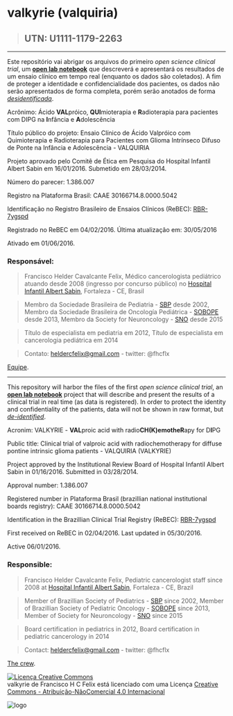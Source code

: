 # valkyrie (valquiria)

> ## UTN: U1111-1179-2263

-----------------------
Este repositório vai abrigar os arquivos do primeiro *open science clinical trial*, um [**open lab notebook**](https://en.wikipedia.org/wiki/Open_notebook_science) que descreverá e apresentará os resultados de um ensaio clínico em tempo real (enquanto os dados são coletados). A fim de proteger a identidade e confidencialidade dos pacientes, os dados não serão apresentados de forma completa, porém serão anotados de forma [*desidentificada*](https://en.wikipedia.org/wiki/De-identification).

Acrônimo: Ácido **VAL**próico, **QUI**mioterapia e **R**adioterapia para pacientes com DIPG na **I**nfância e **A**dolescência

Título público do projeto: Ensaio Clínico de Ácido Valpróico com Quimioterapia e Radioterapia para Pacientes com Glioma Intrínseco Difuso de Ponte na Infância e Adolescência - VALQUIRIA

Projeto aprovado pelo Comitê de Ética em Pesquisa do Hospital Infantil Albert Sabin em 16/01/2016. Submetido em 28/03/2014.

Número do parecer: 1.386.007

Registro na Plataforma Brasil: CAAE 30166714.8.0000.5042

Identificação no Registro Brasileiro de Ensaios Clínicos (ReBEC): [RBR-7ygspd](http://www.ensaiosclinicos.gov.br/rg/RBR-7ygspd/)

Registrado no ReBEC em 04/02/2016. Última atualização em: 30/05/2016

Ativado em 01/06/2016.

### Responsável: 
> Francisco Helder Cavalcante Felix,
> Médico cancerologista pediátrico
> atuando desde 2008 (ingresso por concurso público) no [Hospital Infantil Albert Sabin](http://www.hias.ce.gov.br), Fortaleza - CE, Brasil

> Membro da Sociedade Brasileira de Pediatria - [SBP](http://www.sbp.com.br) desde 2002,
> Membro da Sociedade Brasileira de Oncología Pediátrica - [SOBOPE](http://www.sobope.org.br) desde 2013,
> Membro da Society for Neuroncology - [SNO](http://soc-neuro-onc.org) desde 2015

> Título de especialista em pediatria em 2012,
> Título de especialista em cancerologia pediátrica em 2014

> Contato: heldercfelix@gmail.com - twitter: @fhcflx

[Equipe](crew/README.md).

-------------------------------
This repository will harbor the files of the first *open science clinical trial*, an [**open lab notebook**](https://en.wikipedia.org/wiki/Open_notebook_science) project that will describe and present the results of a clinical trial in real time (as data is registered). In order to protect the identity and confidentiality of the patients, data will not be shown in raw format, but [*de-identified*](https://en.wikipedia.org/wiki/De-identification).

Acronim: VALKYRIE - **VAL**proic acid with radio**CH(K)**emothe**R**apy for D**I**PG

Public title: Clinical trial of valproic acid with radiochemotherapy for diffuse pontine intrinsic glioma patients - VALQUIRIA (VALKYRIE)

Project approved by the Institutional Review Board of Hospital Infantil Albert Sabin in 01/16/2016. Submitted in 03/28/2014.

Approval number: 1.386.007

Registered number in Plataforma Brasil (brazillian national institutional boards registry): CAAE 30166714.8.0000.5042

Identification in the Brazillian Clinical Trial Registry (ReBEC): [RBR-7ygspd](http://www.ensaiosclinicos.gov.br/rg/RBR-7ygspd/)

First received on ReBEC in 02/04/2016. Last updated in 05/30/2016.

Active 06/01/2016.

### Responsible: 
> Francisco Helder Cavalcante Felix,
> Pediatric cancerologist
> staff since 2008 at [Hospital Infantil Albert Sabin](http://www.hias.ce.gov.br), Fortaleza - CE, Brazil

> Member of Brazillian Society of Pediatrics - [SBP](http://www.sbp.com.br) since 2002,
> Member of Brazillian Society of Pediatric Oncology - [SOBOPE](http://www.sobope.org.br) since 2013,
> Member of Society for Neuroncology - [SNO](http://soc-neuro-onc.org) since 2015

> Board certification in pediatrics in 2012,
> Board certification in pediatric cancerology in 2014

> Contact: heldercfelix@gmail.com - twitter: @fhcflx

[The crew](crew/README.md).

<a rel="license" href="http://creativecommons.org/licenses/by-nc/4.0/"><img alt="Licença Creative Commons" style="border-width:0" src="https://i.creativecommons.org/l/by-nc/4.0/88x31.png" /></a><br /><span xmlns:dct="http://purl.org/dc/terms/" href="http://purl.org/dc/dcmitype/Text" property="dct:title" rel="dct:type">valkyrie</span> de <span xmlns:cc="http://creativecommons.org/ns#" property="cc:attributionName">Francisco H C Felix</span> está licenciado com uma Licença <a rel="license" href="http://creativecommons.org/licenses/by-nc/4.0/">Creative Commons - Atribuição-NãoComercial 4.0 Internacional</a>

![logo](https://github.com/fhcflx/valkyrie/blob/master/opennsSCI.png)
